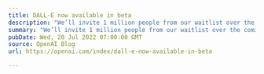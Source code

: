 ```yaml
---
title: DALL·E now available in beta
description: "We’ll invite 1 million people from our waitlist over the coming weeks. Users can create with DALL·E using free credits that refill every month, and buy additional credits in 115-generation increments for $15."
summary: "We’ll invite 1 million people from our waitlist over the coming weeks. Users can create with DALL·E using free credits that refill every month, and buy additional credits in 115-generation increments for $15."
pubDate: Wed, 20 Jul 2022 07:00:00 GMT
source: OpenAI Blog
url: https://openai.com/index/dall-e-now-available-in-beta

---
```


